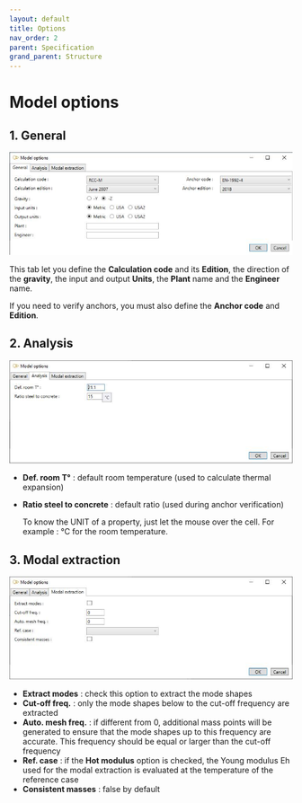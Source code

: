 ```yaml
---
layout: default
title: Options
nav_order: 2
parent: Specification
grand_parent: Structure
---
```


# Model options

## 1. General

![Image](../../Images/Options4.jpg)

This tab let you define the **Calculation code** and its **Edition**, the direction of the **gravity**, the input and output **Units**, the **Plant** name and the **Engineer** name.

If you need to verify anchors, you must also define the **Anchor code** and **Edition**.

## 2. Analysis

![Image](../../Images/Options5.jpg)

- **Def. room T°** : default room temperature (used to calculate thermal expansion)
- **Ratio steel to concrete** : default ratio (used during anchor verification)

    To know the UNIT of a property, just let the mouse over the cell.
    For example : °C for the room temperature.

## 3. Modal extraction

![Image](../../Images/Options6.jpg)

- **Extract modes** : check this option to extract the mode shapes
- **Cut-off freq.** : only the mode shapes below to the cut-off frequency are extracted 
- **Auto. mesh freq.** : if different from 0, additional mass points will be generated to ensure that the mode shapes up to this frequency are accurate. This frequency should be equal or larger than the cut-off frequency
- **Ref. case** : if the **Hot modulus** option is checked, the Young modulus Eh used for the modal extraction is evaluated at the temperature of the reference case 
- **Consistent masses** : false by default